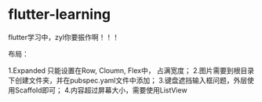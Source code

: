 # flutter-learning
flutter学习中，zyl你要振作啊！！！

布局：

1.Expanded 只能设置在Row, Cloumn, Flex中， 占满宽度；
2.图片需要到根目录下创建文件夹，并在pubspec.yaml文件中添加；
3.键盘遮挡输入框问题，外层使用Scaffold即可；
4.内容超过屏幕大小，需要使用ListView